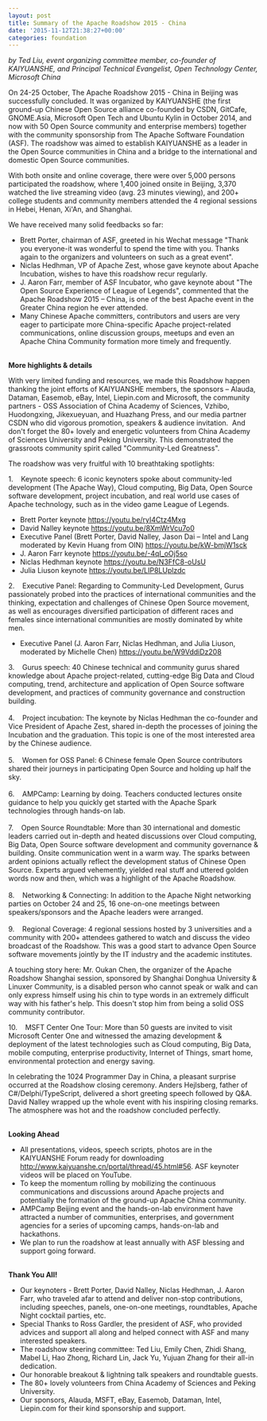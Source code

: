 ```yaml
---
layout: post
title: Summary of the Apache Roadshow 2015 - China
date: '2015-11-12T21:38:27+00:00'
categories: foundation
---
```

<p><i>by Ted Liu, event organizing committee member,&nbsp;co-founder of KAIYUANSHE, and Principal Technical Evangelist, Open Technology Center, Microsoft China</i></p> 
  <p>On 24-25 October, The Apache Roadshow 2015 - China in Beijing was successfully concluded. It was organized by KAIYUANSHE (the first ground-up Chinese Open Source alliance co-founded by CSDN, GitCafe, GNOME.Asia, Microsoft Open Tech and Ubuntu Kylin in October 2014, and now with 50 Open Source community and enterprise members) together with the community sponsorship from The Apache Software Foundation (ASF). The roadshow was aimed to establish KAIYUANSHE as a leader in the Open Source communities in China and a bridge to the international and domestic Open Source communities.</p> 
  <p>With both onsite and online coverage, there were over 5,000 persons participated the roadshow, where 1,400 joined onsite in Beijing, 3,370 watched the live streaming video (avg. 23 minutes viewing), and 200+ college students and community members attended the 4 regional sessions in Hebei, Henan, Xi'An, and Shanghai.</p> 
  <div> 
    <p>We have received many solid feedbacks so far:</p> 
  </div> 
  <div> 
    <p> </p> 
    <p> </p> 
    <p> </p> 
    <p> </p> 
    <ul> 
      <li>Brett Porter, chairman of ASF, greeted in his Wechat message &quot;Thank you everyone-it was wonderful to spend the time with you. Thanks again to the organizers and volunteers on such as a great event&quot;.</li> 
      <li>Niclas Hedhman, VP of Apache Zest, whose gave keynote about Apache Incubation, wishes to have this roadshow recur regularly.</li> 
      <li>J. Aaron Farr, member of ASF Incubator, who gave keynote about &quot;The Open Source Experience of League of Legends&quot;, commented that the Apache Roadshow 2015 – China, is one of the best Apache event in the Greater China region he ever attended.</li> 
      <li>Many Chinese Apache committers, contributors and users are very eager to participate more China-specific Apache project-related communications, online discussion groups, meetups and even an Apache China Community formation more timely and frequently.</li> 
    </ul> 
    <p> </p> 
    <p> </p> 
    <p><b><br />More highlights &amp; details</b></p> 
    <p> </p> 
    <p>With very limited funding and resources, we made this Roadshow happen thanking the joint efforts of KAIYUANSHE members, the sponsors – Alauda, Dataman, Easemob, eBay, Intel, Liepin.com and Microsoft, the community partners - OSS Association of China Academy of Sciences, Vzhibo, Huodongxing, Jikexueyuan, and Huazhang Press, and our media partner CSDN who did vigorous promotion, speakers &amp; audience invitation. &nbsp;And don't forget the 80+ lovely and energetic volunteers from China Academy of Sciences University and Peking University. This demonstrated the grassroots community spirit called &quot;Community-Led Greatness&quot;.</p> 
    <p> </p> 
    <p> </p> 
    <p> </p> 
    <p>The roadshow was very fruitful with 10 breathtaking spotlights:</p> 
    <p>1. &nbsp; &nbsp;Keynote speech: 6 iconic keynoters spoke about community-led development (The Apache Way), Cloud computing, Big Data, Open Source software development, project incubation, and real world use cases of Apache technology, such as in the video game League of Legends.<br /> </p> 
    <ul> 
      <li>Brett Porter keynote <a href="https://youtu.be/ryI4Ctz4Mxg">https://youtu.be/ryI4Ctz4Mxg</a></li> 
      <li>David Nalley keynote <a href="https://youtu.be/8XmWrVcu7o0">https://youtu.be/8XmWrVcu7o0</a></li> 
      <li>Executive Panel (Brett Porter, David Nalley, Jason Dai – Intel and Lang moderated by Kevin Huang from OIN) <a href="https://youtu.be/kW-bmjW1sck">https://youtu.be/kW-bmjW1sck</a></li> 
      <li>J. Aaron Farr keynote <a href="https://youtu.be/-4qI_oOj5so">https://youtu.be/-4qI_oOj5so</a></li> 
      <li>Niclas Hedhman keynote <a href="https://youtu.be/N3FfC8-oUsU">https://youtu.be/N3FfC8-oUsU</a></li> 
      <li>Julia Liuson keynote <a href="https://youtu.be/LIP8LUplzdc">https://youtu.be/LIP8LUplzdc</a></li> 
    </ul> 
    <p> </p> 
    <p> </p> 
    <p> </p> 
    <p> </p> 
    <p> </p> 
    <p>2. &nbsp; &nbsp;Executive Panel: Regarding to Community-Led Development, Gurus passionately probed into the practices of international communities and the thinking, expectation and challenges of Chinese Open Source movement, as well as encourages diversified participation of different races and females since international communities are mostly dominated by white men. </p> 
    <p> </p> 
    <ul> 
      <li>Executive Panel (J. Aaron Farr, Niclas Hedhman, and Julia Liuson, moderated by Michelle Chen) <a href="https://youtu.be/W9VddiDz208">https://youtu.be/W9VddiDz208</a> </li> 
    </ul> 
    <p> </p> 
    <p>3. &nbsp; &nbsp;Gurus speech: 40 Chinese technical and community gurus shared knowledge about Apache project-related, cutting-edge Big Data and Cloud computing, trend, architecture and application of Open Source software development, and practices of community governance and construction building.<br /><br />4. &nbsp; &nbsp;Project incubation: The keynote by Niclas Hedhman the co-founder and Vice President of Apache Zest, shared in-depth the processes of joining the Incubation and the graduation. This topic is one of the most interested area by the Chinese audience.<br /><br />5. &nbsp; &nbsp;Women for OSS Panel: 6 Chinese female Open Source contributors shared their journeys in participating Open Source and holding up half the sky.<br /><br />6. &nbsp; &nbsp;AMPCamp: Learning by doing. Teachers conducted lectures onsite guidance to help you quickly get started with the Apache Spark technologies through hands-on lab.<br /><br />7. &nbsp; &nbsp;Open Source Roundtable: More than 30 international and domestic leaders carried out in-depth and heated discussions over Cloud computing, Big Data, Open Source software development and community governance &amp; building. Onsite communication went in a warm way. The sparks between ardent opinions actually reflect the development status of Chinese Open Source. Experts argued vehemently, yielded real stuff and uttered golden words now and then, which was a highlight of the Apache Roadshow.<br /><br />8. &nbsp; &nbsp;Networking &amp; Connecting: In addition to the Apache Night networking parties on October 24 and 25, 16 one-on-one meetings between speakers/sponsors and the Apache leaders were arranged.<br /><br />9. &nbsp; &nbsp;Regional Coverage: 4 regional sessions hosted by 3 universities and a community with 200+ attendees gathered to watch and discuss the video broadcast of the Roadshow. This was a good start to advance Open Source software movements jointly by the IT industry and the academic institutes.<br /></p> 
    <p>A touching story here: Mr. Oukan Chen, the organizer of the Apache Roadshow Shanghai session, sponsored by Shanghai Donghua University &amp; Linuxer Community, is a disabled person who cannot speak or walk and can only express himself using his chin to type words in an extremely difficult way with his father's help. This doesn't stop him from being a solid OSS community contributor.<br /></p> 
    <p>10. &nbsp; &nbsp;MSFT Center One Tour: More than 50 guests are invited to visit Microsoft Center One and witnessed the amazing development &amp; deployment of the latest technologies such as Cloud computing, Big Data, mobile computing, enterprise productivity, Internet of Things, smart home, environmental protection and energy saving.</p> 
    <p> </p> 
    <p> </p> 
    <p> </p> 
    <p> </p> 
    <p> </p> 
    <p> </p> 
    <p> </p> 
    <p> </p> 
    <p> </p> 
    <p> </p> 
    <p> </p> 
    <p> </p> 
    <p> </p> 
    <p> </p> 
    <p> </p> 
    <p> </p> 
    <p> </p> 
    <p> </p> 
    <p> </p> 
    <p> </p> 
    <p> </p> 
    <p> </p> 
    <p> </p> 
    <p> </p> 
    <p> </p> 
    <p> </p> 
    <p>In celebrating the 1024 Programmer Day in China, a pleasant surprise occurred at the Roadshow closing ceremony. Anders Hejlsberg, father of C#/Delphi/TypeScript, delivered a short greeting speech followed by Q&amp;A. David Nalley wrapped up the whole event with his inspiring closing remarks. The atmosphere was hot and the roadshow concluded perfectly.</p> 
    <p> </p> 
    <p> </p> 
    <p><b><br />Looking Ahead</b></p> 
    <p> </p> 
    <ul> 
      <li>All presentations, videos, speech scripts, photos are in the KAIYUANSHE Forum ready for downloading <a href="http://www.kaiyuanshe.cn/portal/thread/45.html#56">http://www.kaiyuanshe.cn/portal/thread/45.html#56</a>. ASF keynoter videos will be placed on YouTube.<br /></li> 
      <li>To keep the momentum rolling by mobilizing the continuous communications and discussions around Apache projects and potentially the formation of the ground-up Apache China community.<br /></li> 
      <li>AMPCamp Beijing event and the hands-on-lab environment have attracted a number of communities, enterprises, and government agencies for a series of upcoming camps, hands-on-lab and hackathons.<br /></li> 
      <li>We plan to run the roadshow at least annually with ASF blessing and support going forward.</li> 
    </ul> 
    <p> </p> 
    <p><b><br />Thank You All!</b></p> 
    <p> </p> 
    <ul> 
      <li>Our keynoters - Brett Porter, David Nalley, Niclas Hedhman, J. Aaron Farr, who traveled afar to attend and deliver non-stop contributions, including speeches, panels, one-on-one meetings, roundtables, Apache Night cocktail parties, etc.</li> 
      <li>Special Thanks to Ross Gardler, the president of ASF, who provided advices and support all along and helped connect with ASF and many interested speakers. &nbsp;</li> 
      <li>The roadshow steering committee: Ted Liu, Emily Chen, Zhidi Shang, Mabel Li, Hao Zhong, Richard Lin, Jack Yu, Yujuan Zhang for their all-in dedication.</li> 
      <li>Our honorable breakout &amp; lightning talk speakers and roundtable guests.</li> 
      <li>The 80+ lovely volunteers from China Academy of Sciences and Peking University.</li> 
      <li>Our sponsors, Alauda, MSFT, eBay, Easemob, Dataman, Intel, Liepin.com for their kind sponsorship and support.</li> 
    </ul> 
    <p> </p> 
    <p> </p> 
  </div>
